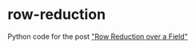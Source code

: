 row-reduction
=============

Python code for the post ["Row Reduction over a Field"](http://jeremykun.wordpress.com/2011/12/30/row-reduction-over-a-field/)
